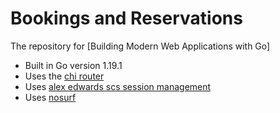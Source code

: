 # Bookings and Reservations

The repository for [Building Modern Web Applications with Go]



- Built in Go version 1.19.1
- Uses the [chi router](github.com/go-chi/chi)
- Uses [alex edwards scs session management](github.com/alexedwards/scs)
- Uses [nosurf](github.com/justinas/nosurf)